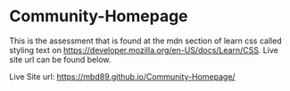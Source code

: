 # Community-Homepage

This is the assessment that is found at the mdn section of learn css called styling text on https://developer.mozilla.org/en-US/docs/Learn/CSS. Live site url can be found below. 


Live Site url: https://mbd89.github.io/Community-Homepage/




